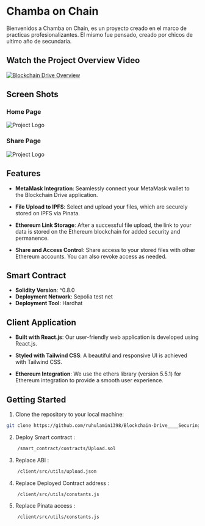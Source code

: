 # Chamba on Chain


Bienvenidos a Chamba on Chain, es un proyecto creado en el marco de practicas profesionalizantes. El mismo fue pensado, creado por chicos de ultimo año de secundaria.



## Watch the Project Overview Video

[![Blockchain Drive Overview](https://img.youtube.com/vi/o9oqNeTxKJQ/0.jpg)](https://www.youtube.com/watch?v=o9oqNeTxKJQ)



## Screen Shots 
### Home Page
![Project Logo](/screenshot/homePage.png)


### Share Page
![Project Logo](/screenshot/Share%20page%20.png)


## Features

- **MetaMask Integration**: Seamlessly connect your MetaMask wallet to the Blockchain Drive application.

- **File Upload to IPFS**: Select and upload your files, which are securely stored on IPFS via Pinata.

- **Ethereum Link Storage**: After a successful file upload, the link to your data is stored on the Ethereum blockchain for added security and permanence.

- **Share and Access Control**: Share access to your stored files with other Ethereum accounts. You can also revoke access as needed.

## Smart Contract

- **Solidity Version**: ^0.8.0
- **Deployment Network**: Sepolia test net
- **Deployment Tool**: Hardhat

<!-- Our smart contract is built with the latest Solidity version and is deployed on the Sepolia test network using Hardhat for seamless Ethereum integration. -->

## Client Application

- **Built with React.js**: Our user-friendly web application is developed using React.js.

- **Styled with Tailwind CSS**: A beautiful and responsive UI is achieved with Tailwind CSS.

- **Ethereum Integration**: We use the ethers library (version 5.5.1) for Ethereum integration to provide a smooth user experience.

## Getting Started

1. Clone the repository to your local machine:

```bash
git clone https://github.com/ruhulamin1398/Blockchain-Drive____Securing-Data-using-the-Ethereum-and-IPFS.git
```
2. Deploy Smart contract :

```bash
    /smart_contract/contracts/Upload.sol
```
3. Replace ABI :

```bash
    /client/src/utils/upload.json
```
4. Replace Deployed Contract address :

```bash
    /client/src/utils/constants.js
```
5. Replace Pinata access :

```bash
    /client/src/utils/constants.js
```
